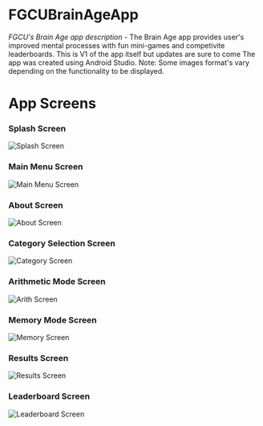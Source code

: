 # FGCUBrainAgeApp

*FGCU's Brain Age app description -* 
The Brain Age app provides user's improved mental processes with fun mini-games and competivite leaderboards. This is V1 of the app itself but updates are sure to come
The app was created using Android Studio. Note: Some images format's vary depending on the functionality to be displayed.

# App Screens

### Splash Screen

![Splash Screen](Pictures/SplashPage.png)

### Main Menu Screen

![Main Menu Screen](Pictures/MainMenu.png)

### About Screen

![About Screen](Pictures/AboutPage.png)

### Category Selection Screen

![Category Screen](Pictures/CategorySelect.png)

### Arithmetic Mode Screen

![Arith Screen](Pictures/ArithMode.png)

### Memory Mode Screen

![Memory Screen](Pictures/MemMode.png)

### Results Screen

![Results Screen](Pictures/Results.png)

### Leaderboard Screen

![Leaderboard Screen](Pictures/Leaderboard.png)
